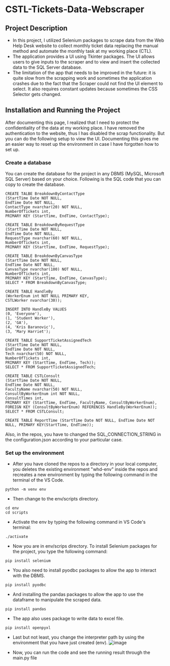 # CSTL-Tickets-Data-Webscraper
## Project Description
- In this project, I utilized Selenium packages to scrape data from the Web Help Desk website to collect monthly ticket data replacing the manual method and automate the monthly task at my working place (CTL). 
- The application provides a UI using Tkinter packages. The UI allows users to give inputs to the scraper and to view and insert the collected data to the SQL Server database.
- The limitation of the app that needs to be improved in the future: it is quite slow from the scrapping work and sometimes the application crashes due to the fact that the Scraper could not find the UI element to select. It also requires constant updates because sometimes the CSS Selector gets changed. 

## Installation and Running the Project
After documenting this page, I realized that I need to protect the confidentiality of the data at my working place. I have removed the authentication to the website, thus I has disabled the scrap functionality. But you can do the following setup to view the UI. 
Documenting this gives me an easier way to reset up the environment in case I have forgotten how to set up.
### Create a database
You can create the database for the project in any DBMS (MySQL, Microsoft SQL Server) based on your choice. Following is the SQL code that you can copy to create the database.
````
CREATE TALBE BreakdownByContactType
(StartTime Date NOT NULL, 
EndTime Date NOT NULL,
ContactType nvarchar(20) NOT NULL, 
NumberOfTickets int,
PRIMARY KEY (StartTime, EndTime, ContactType);
````

````
CREATE TABLE BreakdownByRequestType
(StartTime Date NOT NULL,
EndTime Date NOT NULL,
RequestType nvarchar(60) NOT NULL,
NumberOfTickets int,
PRIMARY KEY (StartTime, EndTime, RequestType);
````

````
CREATE TABLE BreakdownByCanvasType
(StartTime Date NOT NULL,
EndTime Date NOT NULL,
CanvasType nvarchar(100) NOT NULL,
NumberOfTickets int,
PRIMARY KEY (StartTime, EndTime, CanvasType);
SELECT * FROM BreakdownByCanvasType;
````

````
CREATE TABLE HandleBy
(WorkerEnum int NOT NULL PRIMARY KEY,
CSTLWorker nvarchar(30));

INSERT INTO HandleBy VALUES
(0, 'Everyone'),
(1, 'Student Worker'),
(2, 'GA'),
(4, 'Kris Baranovic'),
(3, 'Mary Harriet');
````
````
CREATE TABLE SupportTicketAssignedTech
(StartTime Date NOT NULL,
EndTime Date NOT NULL,
Tech nvarchar(50) NOT NULL, 
NumberOfTickets int,
PRIMARY KEY (StartTime, EndTime, Tech));
SELECT * FROM SupportTicketAssignedTech;
````
````
CREATE TABLE CSTLConsult
(StartTime Date NOT NULL,
EndTime Date NOT NULL,
FacultyName nvarchar(50) NOT NULL,
ConsultByWorkerEnum int NOT NULL,
ConsultTimes int,
PRIMARY KEY (StartTime, EndTime, FacultyName, ConsultByWorkerEnum),
FOREIGN KEY (ConsultByWorkerEnum) REFERENCES HandleBy(WorkerEnum));
SELECT * FROM CSTLConsult;
````

````
CREATE TABLE ReportTime (StartTime Date NOT NULL, EndTime Date NOT NULL, PRIMARY KEY(StartTime, EndTime));
````
Also, in the repos, you have to changed the SQL_CONNECTION_STRING in the configuration.json according to your particular case. 
### Set up the environment
- After you have cloned the repos to a directory in your local computer, you deletes the existing environment "whd-env" inside the repos and recreates a new environment by typing the following command in the terminal of the VS Code.
````
python -m venv env
````
- Then change to the env/scripts directory.
````
cd env
cd scripts
````
- Activate the env by typing the following command in VS Code's terminal:
````
./activate
````
- Now you are in env/scrips directory. To install Selenium packages for the project, you type the following command:
````
pip install selenium
````
- You also need to install pyodbc packages to allow the app to interact with the DBMS.
````
pip install pyodbc
````
- And installing the pandas packages to allow the app to use the dataframe to manipulate the scraped data.
````
pip install pandas 
````
- The app also uses package to write data to excel file.
````
pip install openpyxl
````
- Last but not least, you change the interpreter path by using the environment that you have just created (env).
![image](https://user-images.githubusercontent.com/70489535/146679370-32f63b37-3ac0-4227-99c8-bc10d6f9a559.png)

- Now, you can run the code and see the running result through the main.py file

